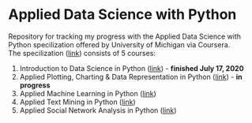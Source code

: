 # Applied Data Science with Python
Repository for tracking my progress with the Applied Data Science with Python specilization offered by University of Michigan via Coursera.\
The specilization ([link](https://www.coursera.org/specializations/data-science-python)) consists of 5 courses:

1. Introduction to Data Science in Python ([link](https://www.coursera.org/learn/python-data-analysis?specialization=data-science-python)) - **finished July 17, 2020**
2. Applied Plotting, Charting & Data Representation in Python ([link](https://www.coursera.org/learn/python-plotting?specialization=data-science-python)) - **in progress**
3. Applied Machine Learning in Python ([link](https://www.coursera.org/learn/python-machine-learning?specialization=data-science-python))
4. Applied Text Mining in Python ([link](https://www.coursera.org/learn/python-text-mining?specialization=data-science-python))
5. Applied Social Network Analysis in Python ([link](https://www.coursera.org/learn/python-social-network-analysis))
